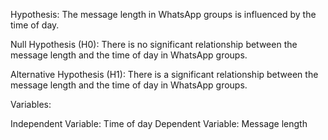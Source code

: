 Hypothesis:
The message length in WhatsApp groups is influenced by the time of day.

Null Hypothesis (H0):
There is no significant relationship between the message length and the time of day in WhatsApp groups.

Alternative Hypothesis (H1):
There is a significant relationship between the message length and the time of day in WhatsApp groups.

Variables:

Independent Variable: Time of day
Dependent Variable: Message length
